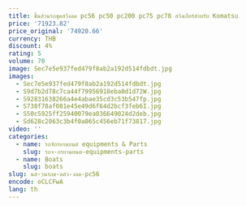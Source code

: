 ```yaml
---
title: ชิ้นส่วนรถขุดสวิงลด pc56 pc50 pc200 pc75 pc78 สวิงเกียร์สําหรับ Komatsu
price: '71923.82'
price_original: '74920.66'
currency: THB
discount: 4%
rating: 5
volume: 70
image: Sec7e5e937fed479f8ab2a192d514fdbdt.jpg
images:
  - Sec7e5e937fed479f8ab2a192d514fdbdt.jpg
  - S9d7b2d78c7ca44f79956918eba0d1d72W.jpg
  - S92831638266a4e4abae35cd3c53b547fp.jpg
  - S738f78af081e45e49d6f64d2bcf3feb6I.jpg
  - S50c5925ff25940079ea036649024d2deb.jpg
  - Sd628c2063c3b4f0a865c456eb71f73817.jpg
video: ''
categories:
  - name: รถจักรยานยนต์ equipments & Parts
    slug: รถจ-กรยานยนต-equipments-parts
  - name: Boats
    slug: boats
slug: นส-วนรถข-ดสว-งลด-pc56
encode: oCLCFwA
lang: th
---
```

  